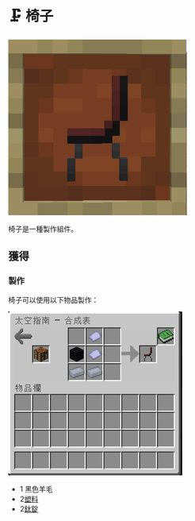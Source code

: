 # 🗜 椅子

![](<../.gitbook/assets/image (5).png>)

椅子是一種製作組件。

## 獲得

### 製作

椅子可以使用以下物品製作：

![](<../.gitbook/assets/image (9).png>)

* 1 黑色羊毛
* 2[塑料](Plastic.md)
* 2[鈦錠](titanium-ingot.md)
